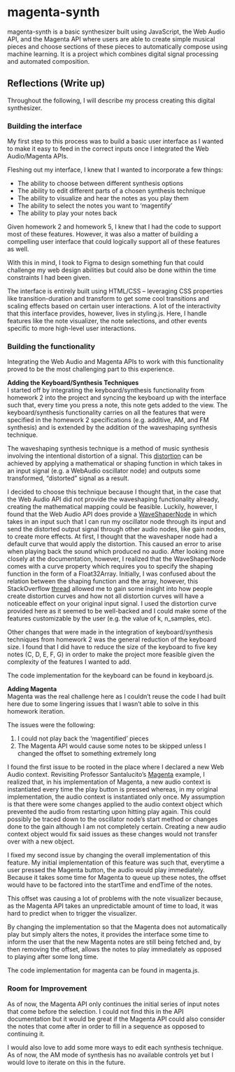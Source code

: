 # magenta-synth
magenta-synth is a basic synthesizer built using JavaScript, the Web Audio API, and the Magenta API where users are able to create simple musical pieces and choose sections of these pieces to automatically compose using machine learning. It is a project which combines digital signal processing and automated composition.

## Reflections (Write up)
Throughout the following, I will describe my process creating this digital synthesizer. 

### Building the interface
My first step to this process was to build a basic user interface as I wanted to make it easy to feed in the correct inputs once I integrated the Web Audio/Magenta APIs.

Fleshing out my interface, I knew that I wanted to incorporate a few things: 
- The ability to choose between different synthesis options 
- The ability to edit different parts of a chosen synthesis technique 
- The ability to visualize and hear the notes as you play them
- The ability to select the notes you want to ‘magentify’
- The ability to play your notes back

Given homework 2 and homework 5, I knew that I had the code to support most of these features. However, it was also a matter of building a compelling user interface that could logically support all of these features as well. 

With this in mind, I took to Figma to design something fun that could challenge my web design abilities but could also be done within the time constraints I had been given. 

The interface is entirely built using HTML/CSS – leveraging CSS properties like transition-duration and transform to get some cool transitions and scaling effects based on certain user interactions. A lot of the interactivity that this interface provides, however, lives in styling.js. Here, I handle features like the note visualizer, the note selections, and other events specific to more high-level user interactions. 

### Building the functionality 
Integrating the Web Audio and Magenta APIs to work with this functionality proved to be the most challenging part to this experience. 

**Adding the Keyboard/Synthesis Techniques** </br>
I started off by integrating the keyboard/synthesis functionality from homework 2 into the project and syncing the keyboard up with the interface such that, every time you press a note, this note gets added to the view. The keyboard/synthesis functionality carries on all the features that were specified in the homework 2 specifications (e.g. additive, AM, and FM synthesis) and is extended by the addition of the waveshaping synthesis technique. <br/>

The waveshaping synthesis technique is a method of music synthesis involving the intentional distortion of a signal. This [distortion](https://en.wikipedia.org/wiki/Waveshaper#:~:text=In%20electronic%20music%20waveshaping%20is,the%20shape%20of%20the%20waveforms) can be achieved by applying a mathematical or shaping function in which takes in an input signal (e.g. a WebAudio oscillator node) and outputs some transformed, “distorted” signal as a result. 

I decided to choose this technique because I thought that, in the case that the Web Audio API did not provide the waveshaping functionality already, creating the mathematical mapping could be feasible. Luckily, however, I found that the Web Audio API does provide a [WaveShaperNode](https://developer.mozilla.org/en-US/docs/Web/API/WaveShaperNode) in which takes in an input such that I can run my oscillator node through its input and send the distorted output signal through other audio nodes, like gain nodes, to create more effects. At first, I thought that the waveshaper node had a default curve that would apply the distortion. This caused an error to arise when playing back the sound which produced no audio. After looking more closely at the documentation, however, I realized that the WaveShaperNode comes with a curve property which requires you to specify the shaping function in the form of a Float32Array. Initially, I was confused about the relation between the shaping function and the array, however, this StackOverflow [thread](https://stackoverflow.com/questions/22312841/waveshaper-node-in-webaudio-how-to-emulate-distortion) allowed me to gain some insight into how people create distortion curves and how not all distortion curves will have a noticeable effect on your original input signal. I used the distortion curve provided here as it seemed to be well-backed and I could make some of the features customizable by the user (e.g. the value of k, n_samples, etc).

Other changes that were made in the integration of keyboard/synthesis techniques from homework 2 was the general reduction of the keyboard size. I found that I did have to reduce the size of the keyboard to five key notes (C, D, E, F, G) in order to make the project more feasible given the complexity of the features I wanted to add. 

The code implementation for the keyboard can be found in keyboard.js. 

**Adding Magenta** <br/>
Magenta was the real challenge here as I couldn’t reuse the code I had built here due to some lingering issues that I wasn’t able to solve in this homework iteration.

The issues were the following:
1. I could not play back the ‘magentified’ pieces
2. The Magenta API would cause some notes to be skipped unless I changed the offset to something extremely long

I found the first issue to be rooted in the place where I declared a new Web Audio context. Revisiting Professor Santalucito’s [Magenta](http://www.marksantolucito.com/COMS3430/fall2022/magenta/) example, I realized that, in his implementation of Magenta, a new audio context is instantiated every time the play button is pressed whereas, in my original implementation, the audio context is instantiated only once. My assumption is that there were some changes applied to the audio context object which prevented the audio from restarting upon hitting play again. This could possibly be traced down to the oscillator node’s start method or changes done to the gain although I am not completely certain. Creating a new audio context object would fix said issues as these changes would not transfer over with a new object. 

I fixed my second issue by changing the overall implementation of this feature. My initial implementation of this feature was such that, everytime a user pressed the Magenta button, the audio would play immediately. Because it takes some time for Magenta to queue up these notes, the offset would have to be factored into the startTime and endTime of the notes. 

This offset was causing a lot of problems with the note visualizer because, as the Magenta API takes an unpredictable amount of time to load, it was hard to predict when to trigger the visualizer.

By changing the implementation so that the Magenta does not automatically play but simply alters the notes, it provides the interface some time to inform the user that the new Magenta notes are still being fetched and, by then removing the offset, allows the notes to play immediately as opposed to playing after some long time. 

The code implementation for magenta can be found in magenta.js.

### Room for Improvement
As of now, the Magenta API only continues the initial series of input notes that come before the selection. I could not find this in the API documentation but it would be great if the Magenta API could also consider the notes that come after in order to fill in a sequence as opposed to continuing it.

I would also love to add some more ways to edit each synthesis technique. As of now, the AM mode of synthesis has no available controls yet but I would love to iterate on this in the future. 


